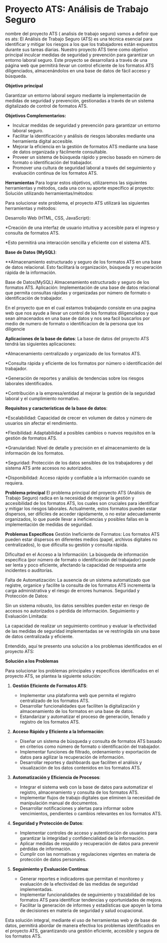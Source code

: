 # Proyecto ATS: Análisis de Trabajo Seguro
nombre del proyecto ATS ( analisis de trabajo seguro) 
vamos a definir que es ats: 
El Análisis de Trabajo Seguro (ATS) es una técnica esencial para identificar y mitigar los riesgos a los que los trabajadores están expuestos durante sus tareas diarias. Nuestro proyecto ATS tiene como objetivo principal inculcar medidas de seguridad y prevención para garantizar un entorno laboral seguro. Este proyecto se desarrollará a través de una página web que permitirá llevar un control eficiente de los formatos ATS diligenciados, almacenándolos en una base de datos de fácil acceso y búsqueda.

**Objetivo principal**

Garantizar un entorno laboral seguro mediante la implementación de medidas de seguridad y prevención, gestionadas a través de un sistema digitalizado de control de formatos ATS.

**Objetivos Complementarios:**
* Inculcar medidas de seguridad y prevención para garantizar un entorno laboral seguro.
* Facilitar la identificación y análisis de riesgos laborales mediante una herramienta digital accesible.
* Mejorar la eficiencia en la gestión de formatos ATS mediante una base de datos organizada y fácilmente consultable.
* Proveer un sistema de búsqueda rápido y preciso basado en número de formato o identificación del trabajador.
* Promover una cultura de seguridad laboral a través del seguimiento y evaluación continua de los formatos ATS.

**Herramientas**
Para lograr estos objetivos, utilizaremos las siguientes herramientas y métodos, cada una con su aporte específico al proyecto:
Solución utilizando herramientas/métodos:

Para solucionar este problema, el proyecto ATS utilizará las siguientes herramientas y métodos:

Desarrollo Web (HTML, CSS, JavaScript):

*Creación de una interfaz de usuario intuitiva y accesible para el ingreso y consulta de formatos ATS.

*Esto permitirá una interacción sencilla y eficiente con el sistema ATS.

**Base de Datos (MySQL)**:

**Almacenamiento estructurado y seguro de los formatos ATS en una base de datos relacional.
Esto facilitará la organización, búsqueda y recuperación rápida de la información.


Base de Datos(MySQL)
Almacenamiento estructurado y seguro de los formatos ATS.
Aplicación: Implementación de una base de datos relacional que permita consultas rápidas y organizadas por número de formato o identificación de trabajador.

En el proyecto que en el cual estamos trabajando consiste en una pagina web que nos ayude a llevar un control de los formatos diligenciados y que sean almacenados en una base de datos y nos sea facil buscarlos por medio de numero de formato o identificacion de la persona que los diligencie

**Aplicaciones de la base de datos**:
La base de datos del proyecto ATS tendrá las siguientes aplicaciones:

*Almacenamiento centralizado y organizado de los formatos ATS.

*Consulta rápida y eficiente de los formatos por número o identificación del trabajador.

*Generación de reportes y análisis de tendencias sobre los riesgos laborales identificados.

*Contribución a la empresa/entidad al mejorar la gestión de la seguridad laboral y el cumplimiento normativo.

**Requisitos y características de la base de datos**:

*Escalabilidad: Capacidad de crecer en volumen de datos y número de usuarios sin afectar el rendimiento.

*Flexibilidad: Adaptabilidad a posibles cambios o nuevos requisitos en la gestión de formatos ATS.

*Granularidad: Nivel de detalle y precisión en el almacenamiento de la información de los formatos.

*Seguridad: Protección de los datos sensibles de los trabajadores y del sistema ATS ante accesos no autorizados.

*Disponibilidad: Acceso rápido y confiable a la información cuando se requiera.

**Problema principal**
El problema principal del proyecto ATS (Análisis de Trabajo Seguro) radica en la necesidad de mejorar la gestión y accesibilidad de los formatos ATS, los cuales son cruciales para identificar y mitigar los riesgos laborales.
Actualmente, estos formatos pueden estar dispersos, ser difíciles de acceder rápidamente, o no estar adecuadamente organizados, lo que puede llevar a ineficiencias y posibles fallas en la implementación de medidas de seguridad.

**Problemas Específicos**
Gestión Ineficiente de Formatos:
Los formatos ATS pueden estar dispersos en diferentes medios (papel, archivos digitales no centralizados), lo que dificulta su gestión y consulta rápida.

Dificultad en el Acceso a la Información:
La búsqueda de información específica (por número de formato o identificación del trabajador) puede ser lenta y poco eficiente, afectando la capacidad de respuesta ante incidentes o auditorías.

Falta de Automatización:
La ausencia de un sistema automatizado que registre, organice y facilite la consulta de los formatos ATS incrementa la carga administrativa y el riesgo de errores humanos.
Seguridad y Protección de Datos:

Sin un sistema robusto, los datos sensibles pueden estar en riesgo de accesos no autorizados o pérdida de información.
Seguimiento y Evaluación Limitada:

La capacidad de realizar un seguimiento continuo y evaluar la efectividad de las medidas de seguridad implementadas se ve restringida sin una base de datos centralizada y eficiente.


Entendido, aquí te presento una solución a los problemas identificados en el proyecto ATS:

**Solución a los Problemas**

Para solucionar los problemas principales y específicos identificados en el proyecto ATS, se plantea la siguiente solución:

1. **Gestión Eficiente de Formatos ATS**:
   - Implementar una plataforma web que permita el registro centralizado de los formatos ATS.
   - Desarrollar funcionalidades que faciliten la digitalización y almacenamiento de los formatos en una base de datos.
   - Estandarizar y automatizar el proceso de generación, llenado y registro de los formatos ATS.

2. **Acceso Rápido y Eficiente a la Información**:
   - Diseñar un sistema de búsqueda y consulta de formatos ATS basado en criterios como número de formato o identificación del trabajador.
   - Implementar funciones de filtrado, ordenamiento y exportación de datos para agilizar la recuperación de información.
   - Desarrollar reportes y dashboards que faciliten el análisis y visualización de los datos contenidos en los formatos ATS.

3. **Automatización y Eficiencia de Procesos**:
   - Integrar el sistema web con la base de datos para automatizar el registro, almacenamiento y consulta de los formatos ATS.
   - Implementar flujos de trabajo digitales que eliminen la necesidad de manipulación manual de documentos.
   - Desarrollar notificaciones y alertas para informar sobre vencimientos, pendientes o cambios relevantes en los formatos ATS.

4. **Seguridad y Protección de Datos**:
   - Implementar controles de acceso y autenticación de usuarios para garantizar la integridad y confidencialidad de la información.
   - Aplicar medidas de respaldo y recuperación de datos para prevenir pérdidas de información.
   - Cumplir con las normativas y regulaciones vigentes en materia de protección de datos personales.

5. **Seguimiento y Evaluación Continua**:
   - Generar reportes e indicadores que permitan el monitoreo y evaluación de la efectividad de las medidas de seguridad implementadas.
   - Implementar funcionalidades de seguimiento y trazabilidad de los formatos ATS para identificar tendencias y oportunidades de mejora.
   - Facilitar la generación de informes y estadísticas que apoyen la toma de decisiones en materia de seguridad y salud ocupacional.

Esta solución integral, mediante el uso de herramientas web y de base de datos, permitirá abordar de manera efectiva los problemas identificados en el proyecto ATS, garantizando una gestión eficiente, accesible y segura de los formatos ATS.




